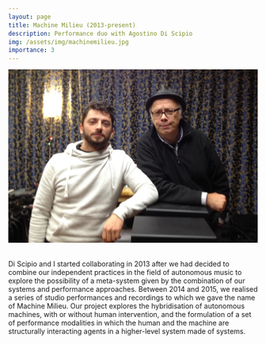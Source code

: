 ```yaml
---
layout: page
title: Machine Milieu (2013-present)
description: Performance duo with Agostino Di Scipio
img: /assets/img/machinemilieu.jpg
importance: 3
---
```


<div class="row justify-content-sm-center">
    <div class="col-sm-24 mt-3 mt-md-0">
        <img class="img-fluid rounded z-depth-1" src="/assets/img/machinemilieu.jpg" alt="" title="Machine Milieu"/>
    </div>
</div>

<br>

Di Scipio and I started collaborating in 2013 after we had decided to combine our independent practices in the field of autonomous music to explore the possibility of a meta-system given by the combination of our systems and performance approaches. Between 2014 and 2015, we realised a series of studio performances and recordings to which we gave the name of Machine Milieu. Our project explores the hybridisation of autonomous machines, with or without human intervention, and the formulation of a set of performance modalities in which the human and the machine are structurally interacting agents in a higher-level system made of systems.
